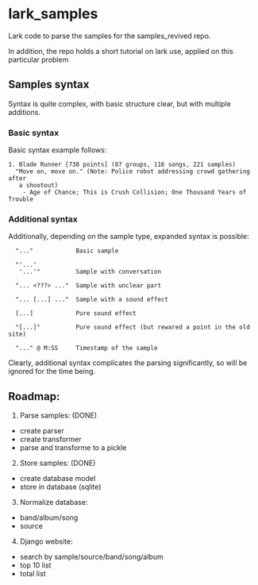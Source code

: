 # lark_samples
Lark code to parse the samples for the samples_revived repo.

In addition, the repo holds a short tutorial on lark use, applied on this
particular problem

## Samples syntax
Syntax is quite complex, with basic structure clear, but with multiple additions.

### Basic syntax
Basic syntax example follows:
```
1. Blade Runner [738 points] (87 groups, 116 songs, 221 samples)
  "Move on, move on." (Note: Police robot addressing crowd gathering after
   a shootout)
    - Age of Chance; This is Crush Collision; One Thousand Years of Trouble
```


### Additional syntax
Additionally, depending on the sample type, expanded syntax is possible:
```
  "..."            Basic sample

  "'...'           
   '...'"          Sample with conversation

  "... <???> ..."  Sample with unclear part

  "... [...] ..."  Sample with a sound effect

  [...]            Pure sound effect

  "[...]"          Pure sound effect (but rewared a point in the old site)

  "..." @ M:SS     Timestamp of the sample
```

Clearly, additional syntax complicates the parsing significantly, 
so will be ignored for the time being.

## Roadmap:

1. Parse samples: (DONE)
  - create parser
  - create transformer
  - parse and transforme to a pickle
2. Store samples: (DONE)
  - create database model
  - store in database (sqlite)
3. Normalize database:
  - band/album/song
  - source
4. Django website:
  - search by sample/source/band/song/album
  - top 10 list
  - total list
